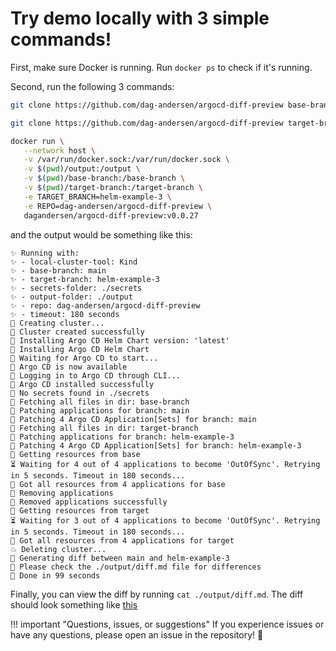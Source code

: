 # Try demo locally with 3 simple commands!

First, make sure Docker is running. Run `docker ps` to check if it's running.

Second, run the following 3 commands:

```bash
git clone https://github.com/dag-andersen/argocd-diff-preview base-branch --depth 1 -q 

git clone https://github.com/dag-andersen/argocd-diff-preview target-branch --depth 1 -q -b helm-example-3

docker run \
   --network host \
   -v /var/run/docker.sock:/var/run/docker.sock \
   -v $(pwd)/output:/output \
   -v $(pwd)/base-branch:/base-branch \
   -v $(pwd)/target-branch:/target-branch \
   -e TARGET_BRANCH=helm-example-3 \
   -e REPO=dag-andersen/argocd-diff-preview \
   dagandersen/argocd-diff-preview:v0.0.27
```

and the output would be something like this:

```
✨ Running with:
✨ - local-cluster-tool: Kind
✨ - base-branch: main
✨ - target-branch: helm-example-3
✨ - secrets-folder: ./secrets
✨ - output-folder: ./output
✨ - repo: dag-andersen/argocd-diff-preview
✨ - timeout: 180 seconds
🚀 Creating cluster...
🚀 Cluster created successfully
🦑 Installing Argo CD Helm Chart version: 'latest'
🦑 Installing Argo CD Helm Chart
🦑 Waiting for Argo CD to start...
🦑 Argo CD is now available
🦑 Logging in to Argo CD through CLI...
🦑 Argo CD installed successfully
🤷 No secrets found in ./secrets
🤖 Fetching all files in dir: base-branch
🤖 Patching applications for branch: main
🤖 Patching 4 Argo CD Application[Sets] for branch: main
🤖 Fetching all files in dir: target-branch
🤖 Patching applications for branch: helm-example-3
🤖 Patching 4 Argo CD Application[Sets] for branch: helm-example-3
🌚 Getting resources from base
⏳ Waiting for 4 out of 4 applications to become 'OutOfSync'. Retrying in 5 seconds. Timeout in 180 seconds...
🌚 Got all resources from 4 applications for base
🧼 Removing applications
🧼 Removed applications successfully
🌚 Getting resources from target
⏳ Waiting for 3 out of 4 applications to become 'OutOfSync'. Retrying in 5 seconds. Timeout in 180 seconds...
🌚 Got all resources from 4 applications for target
💥 Deleting cluster...
🔮 Generating diff between main and helm-example-3
🙏 Please check the ./output/diff.md file for differences
🎉 Done in 99 seconds
```

Finally, you can view the diff by running `cat ./output/diff.md`. The diff should look something like [this](https://github.com/dag-andersen/argocd-diff-preview/pull/16)

!!! important "Questions, issues, or suggestions"
    If you experience issues or have any questions, please open an issue in the repository! 🚀